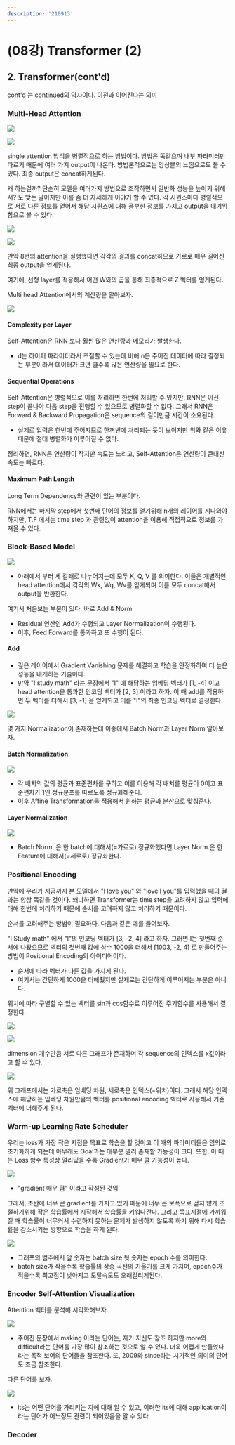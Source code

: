 ```yaml
---
description: '210913'
---
```


# \(08강\) Transformer \(2\)

## 2. Transformer\(cont'd\)

cont'd 는 continued의 약자이다. 이전과 이어진다는 의미

### Multi-Head Attention

![](../../../.gitbook/assets/image%20%281152%29.png)

![](../../../.gitbook/assets/image%20%281158%29.png)

single attention 방식을 병렬적으로 하는 방법이다. 방법은 똑같으며 내부 파라미터만 다르기 때문에 여러 가지 output이 나온다. 방법론적으로는 앙상블의 느낌으로도 볼 수 있다. 최종 output은 concat하게된다.

왜 하는걸까? 단순히 모델을 여러가지 방법으로 조작하면서 일반화 성능을 높이기 위해서? 도 맞는 말이지만 이를 좀 더 자세하게 이야기 할 수 있다. 각 시퀀스마다 병렬적으로 서로 다른 정보를 얻어서 해당 시퀀스에 대해 풍부한 정보를 가지고 output을 내기위함으로 볼 수 있다.

![](../../../.gitbook/assets/image%20%281155%29.png)

![](../../../.gitbook/assets/image%20%281163%29.png)

만약 8번의 attention을 실행했다면 각각의 결과를 concat하므로 가로로 매우 길어진 최종 output을 얻게된다.

여기에, 선형 layer를 적용해서 어떤 W와의 곱을 통해 최종적으로 Z 벡터를 얻게된다.

Multi head Attention에서의 계산량을 알아보자.

![](../../../.gitbook/assets/image%20%281148%29.png)

#### Complexity per Layer

Self-Attention은 RNN 보다 훨씬 많은 연산량과 메모리가 발생한다.

* d는 하이퍼 파라미터라서 조절할 수 있는데 비해 n은 주어진 데이터에 따라 결정되는 부분이라서 데이터가 크면 클수록 많은 연산량을 필요로 한다.

#### Sequential Operations

Self-Attention은 병렬적으로 이를 처리하면 한번에 처리할 수 있지만, RNN은 이전 step이 끝나야 다음 step을 진행할 수 있으므로 병렬화할 수 없다. 그래서 RNN은 Forward & Backward Propagation은 sequence의 길이만큼 시간이 소요된다. 

* 실제로 입력은 한번에 주어지므로 한꺼번에 처리되는 듯이 보이지만 위와 같은 이유때문에 절대 병렬화가 이루어질 수 없다.

정리하면, RNN은 연산량이 작지만 속도는 느리고, Self-Attention은 연산량이 큰대신 속도는 빠르다.

#### Maximum Path Length

Long Term Dependency와 관련이 있는 부분이다.

RNN에서는 마지막 step에서 첫번째 단어의 정보를 얻기위해 n개의 레이어를 지나와야 하지만, T.F 에서는 time step 과 관련없이 attention을 이용해 직접적으로 정보를 가져올 수 있다.



### Block-Based Model

![](../../../.gitbook/assets/image%20%281160%29.png)

* 아래에서 부터 세 갈래로 나누어지는데 모두 K, Q, V 를 의미한다. 이들은 개별적인 head attention에서 각각의 Wk, Wq, Wv를 얻게되며 이를 모두 concat해서 output을 반환한다.

여기서 처음보는 부분이 있다. 바로 Add & Norm

* Residual 연산인 Add가 수행되고 Layer Normalization이 수행된다.
* 이후, Feed Forward를 통과하고 또 수행이 된다.

#### Add

* 깊은 레이어에서 Gradient Vanishing 문제를 해결하고 학습을 안정화하여 더 높은 성능을 내게하는 기술이다.
* 만약 "I study math" 라는 문장에서 "I" 에 해당하는 임베딩 벡터가 \[1, -4\] 이고 head attention을 통과한 인코딩 벡터가 \[2, 3\] 이라고 하자. 이 때 add를 적용하면 두 벡터를 더해서 \[3, -1\] 을 얻게되고 이를 "I"의 최종 인코딩 벡터로 결정한다.

![](../../../.gitbook/assets/image%20%281151%29.png)

몇 가지 Normalization이 존재하는데 이중에서 Batch Norm과 Layer Norm 알아보자.

#### Batch Normalization

![](../../../.gitbook/assets/image%20%281139%29.png)

* 각 배치의 값의 평균과 표준편차를 구하고 이를 이용해 각 배치를 평균이 0이고 표준편차가 1인 정규분포를 따르도록 정규화해준다.
* 이후 Affine Transformation을 적용해서 원하는 평균과 분산으로 맞춰준다.

#### Layer Normalization

![](../../../.gitbook/assets/image%20%281138%29.png)

* Batch Norm. 은 한 batch에 대해서\(=가로로\) 정규화했다면 Layer Norm.은 한 Feature에 대해서\(=세로로\) 정규화한다.



### Positional Encoding

만약에 우리가 지금까지 본 모델에서 "I love you" 와 "love I you"를 입력했을 때의 결과는 항상 똑같을 것이다. 왜냐하면 Transformer는 time step을 고려하지 않고 입력에 대해 한번에 처리하기 때문에 순서를 고려하지 않고 처리하기 때문이다.

순서를 고려해주는 방법이 필요하다. 다음과 같은 예를 들어보자.

"I Study math" 에서 "I"의 인코딩 벡터가 \[3, -2, 4\] 라고 하자. 그러면 I는 첫번째 순서에 나왔으므로 벡터의 첫번째 값에 상수 1000을 더해서 \[1003, -2, 4\] 로 만들어주는 방법이 Positional Encoding의 아이디어이다.

* 순서에 따라 벡터가 다른 값을 가지게 된다.
* 여기서는 간단하게 1000을 더해줬지만 실제로는 간단하게 이루어지는 부분은 아니다.

위치에 따라 구별할 수 있는 벡터를 sin과 cos함수로 이루어진 주기함수를 사용해서 결정한다.

![](../../../.gitbook/assets/image%20%281146%29.png)

![](../../../.gitbook/assets/image%20%281141%29.png)

dimension 개수만큼 서로 다른 그래프가 존재하며 각 sequence의 인덱스를 x값이라고 할 수 있다.

![](../../../.gitbook/assets/image%20%281133%29.png)

위 그래프에서는 가로축은 임베딩 차원, 세로축은 인덱스\(=위치\)이다. 그래서 해당 인덱스에 해당하는 임베딩 차원만큼의 벡터를 positional encoding 벡터로 사용해서 기존 벡터에 더해주게 된다.



### Warm-up Learning Rate Scheduler

우리는 loss가 가장 작은 지점을 목표로 학습을 할 것이고 이 때의 파라미터들은 임의로 초기화하게 되는데 아무래도 Goal과는 대부분 멀리 존재할 가능성이 크다. 또한, 이 때는 Loss 함수 특성상 멀리있을 수록 Gradient가 매우 클 가능성이 높다.

![](../../../.gitbook/assets/image%20%281154%29.png)

* "gradient 매우 큼" 이라고 작성된 것임

그래서, 초반에 너무 큰 gradient를 가지고 있기 때문에 너무 큰 보폭으로 걷지 않게 조절하기위해 작은 학습률에서 시작해서 학습률을 키워나간다. 그리고 목표지점에 가까워질 때 학습률이 너무커서 수렴하지 못하는 문제가 발생하지 않도록 하기 위해 다시 학습률을 감소시키는 방향으로 학습을 하게 된다.

![](../../../.gitbook/assets/image%20%281132%29.png)

* 그래프의 범주에서 앞 숫자는 batch size 뒷 숫자는 epoch 수를 의미한다.
* batch size가 작을수록 학습률의 상승 곡선의 기울기를 크게 가지며, epoch수가 적을수록 최고점이 낮아지고 도달속도도 오래걸리게된다.



### Encoder Self-Attention Visualization

Attention 벡터를 분석해 시각화해보자.

![](../../../.gitbook/assets/image%20%281162%29.png)

* 주어진 문장에서 making 이라는 단어는, 자기 자신도 참조 하지만 more와 difficult라는 단어를 가장 많이 참조하는 것으로 알 수 있다. 더욱 어렵게 만들었다라는 목적 보어의 단어들을 참조한다. 또, 2009와 since라는 시기적인 의미의 단어도 조금 참조한다.

다른 단어를 보자.

![](../../../.gitbook/assets/image%20%281142%29.png)

* its는 어떤 단어를 가리키는 지에 대해 알 수 있고, 이러한 its에 대해 application이라는 단어가 어느정도 관련이 되어있음을 알 수 있다.



### Decoder



